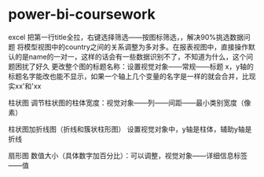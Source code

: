 # power-bi-coursework
excel 把第一行title全拉，右键选择筛选——按图标筛选，，解决90%挑选数据问题
将模型视图中的country之间的关系调整为多对多。在报表视图中，直接操作默认的是name的一对一，这样的话会有一些数据识别不了，不知道为什么，这个问题困扰了好久
更改整个图的标题名称：设置视觉对象——常规——标题
x，y轴的标题名字能改也能不显示，如果一个轴上几个变量的名字是一样的就会合并，比现实xx'和'xx

柱状图
调节柱状图的柱体宽度：视觉对象——列——间距——最小类别宽度（像素）


柱状图加折线图（折线和簇状柱形图）
设置视觉对象中，y轴是柱体，辅助y轴是折线

扇形图
数值大小（具体数字加百分比）：可以调整，视觉对象——详细信息标签——值
